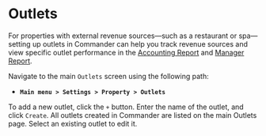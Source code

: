# Outlets

For properties with external revenue sources—such as a restaurant or spa—setting up outlets in Commander can help you track revenue sources and view specific outlet performance in the [Accounting Report](https://mews-systems.gitbook.io/guide/commander/reports/accounting-report) and [Manager Report](https://mews-systems.gitbook.io/guide/commander/reports/manager-report). 

Navigate to the main `Outlets` screen using the following path:

* **`Main menu > Settings > Property > Outlets`**

To add a new outlet, click the `+` button. Enter the name of the outlet, and click `Create`. All outlets created in Commander are listed on the main Outlets page. Select an existing outlet to edit it. 


